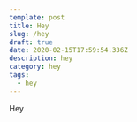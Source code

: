 ```yaml
---
template: post
title: Hey
slug: /hey
draft: true
date: 2020-02-15T17:59:54.336Z
description: hey
category: hey
tags:
  - hey
---
```

Hey
